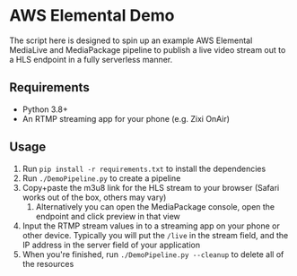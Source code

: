 # AWS Elemental Demo

The script here is designed to spin up an example AWS Elemental MediaLive and MediaPackage pipeline to publish a live video stream out to a HLS endpoint in a fully serverless manner.

## Requirements

- Python 3.8+
- An RTMP streaming app for your phone (e.g. Zixi OnAir)

## Usage

1. Run `pip install -r requirements.txt` to install the dependencies
2. Run `./DemoPipeline.py` to create a pipeline
3. Copy+paste the m3u8 link for the HLS stream to your browser (Safari works out of the box, others may vary)
   1. Alternatively you can open the MediaPackage console, open the endpoint and click preview in that view
4. Input the RTMP stream values in to a streaming app on your phone or other device. Typically you will put the `/live` in the stream field, and the IP address in the server field of your application
5. When you're finished, run `./DemoPipeline.py --cleanup` to delete all of the resources
